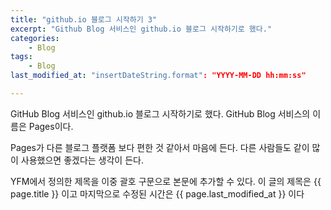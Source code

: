```yaml
---
title: "github.io 블로그 시작하기 3"
excerpt: "Github Blog 서비스인 github.io 블로그 시작하기로 했다."
categories:
    - Blog
tags:
    - Blog
last_modified_at: "insertDateString.format": "YYYY-MM-DD hh:mm:ss"

---
```


GitHub Blog 서비스인 github.io 블로그 시작하기로 했다.
GitHub Blog 서비스의 이름은 Pages이다.

Pages가 다른 블로그 플랫폼 보다 편한 것 같아서 마음에 든다.
다른 사람들도 같이 많이 사용했으면 좋겠다는 생각이 든다.

YFM에서 정의한 제목을 이중 괄호 구문으로 본문에 추가할 수 있다.
이 글의 제목은 {{ page.title }} 이고
마지막으로 수정된 시간은 {{ page.last_modified_at }} 이다
